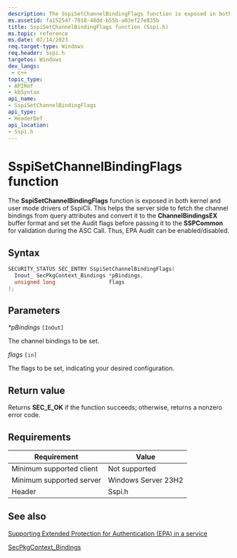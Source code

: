 ```yaml
---
description: The SspiSetChannelBindingFlags function is exposed in both kernel and user mode drivers of SspiCli.
ms.assetid: fa15254f-7018-48dd-b55b-a03ef27e835b
title: SspiSetChannelBindingFlags function (Sspi.h)
ms.topic: reference
ms.date: 07/14/2023
req.target-type: Windows
req.header: Sspi.h
targetos: Windows
dev_langs:
 - c++
topic_type:
- APIRef
- kbSyntax
api_name:
- SspiSetChannelBindingFlags
api_type:
- HeaderDef
api_location:
- Sspi.h
---
```


# SspiSetChannelBindingFlags function

The **SspiSetChannelBindingFlags** function is exposed in both kernel and user mode drivers of SspiCli. This helps the server side to fetch the channel bindings from query attributes and convert it to the **ChannelBindingsEX** buffer format and set the Audit flags before passing it to the **SSPCommon** for validation during the ASC Call. Thus, EPA Audit can be enabled/disabled.

## Syntax

```cpp
SECURITY_STATUS SEC_ENTRY SspiSetChannelBindingFlags(
  Inout_ SecPkgContext_Bindings *pBindings,
  unsigned long                 flags
);
```

## Parameters

*\*pBindings* `[InOut]`

The channel bindings to be set.

*flags* `[in]`

The flags to be set, indicating your desired configuration.

## Return value

Returns **SEC_E_OK** if the function succeeds; otherwise, returns a nonzero error code.

## Requirements

| Requirement | Value |
|--------|--------|
| Minimum supported client | Not supported |
| Minimum supported server | Windows Server 23H2 |
| Header | Sspi.h |

## See also

[Supporting Extended Protection for Authentication (EPA) in a service](epa-support-in-service.md)

[SecPkgContext_Bindings](/windows/win32/api/sspi/ns-sspi-secpkgcontext_bindings)
